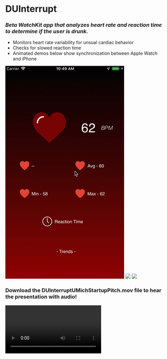 # DUInterrupt
### _Beta WatchKit app that analyzes heart rate and reaction time to determine if the user is drunk._
* Monitors heart rate variability for unsual cardiac behavior
* Checks for slowed reaction time
* Animated demos below show synchronization between Apple Watch and iPhone

![](phonetest.gif)
![](watch.gif)
![](DUInterruptUMichStartupPitch.gif)

### Download the DUInterruptUMichStartupPitch.mov file to hear the presentation with audio!
![](DUInterruptUMichStartupPitch.mov)<br/>
